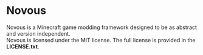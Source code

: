 # Novous
Novous is a Minecraft game modding framework designed to be as abstract and
version independent.
</br>
Novous is licensed under the MIT license. The full license is provided in the **LICENSE.txt**.
